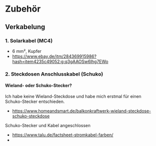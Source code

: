 # Zubehör
## Verkabelung
### 1. Solarkabel (MC4)
* 6 mm², Kupfer
* https://www.ebay.de/itm/284369915986?hash=item4235c49052:g:q3gAAOSw6lhg7EWo

### 2. Steckdosen Anschlusskabel (Schuko)
#### Wieland- oder Schuko-Stecker?
Ich habe keine Wieland-Steckdose und habe mich erstmal für einen Schuko-Stecker entschieden.
* https://www.homeandsmart.de/balkonkraftwerk-wieland-steckdose-schuko-steckdose

Schuko-Stecker und Kabel angeschlossen
* https://www.talu.de/factsheet-stromkabel-farben/
*
